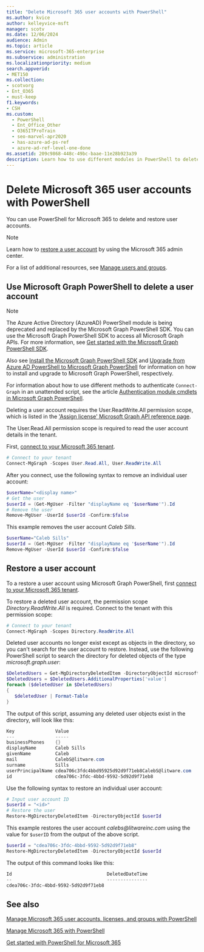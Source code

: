 ```yaml
---
title: "Delete Microsoft 365 user accounts with PowerShell"
ms.author: kvice
author: kelleyvice-msft
manager: scotv
ms.date: 12/06/2024
audience: Admin
ms.topic: article
ms.service: microsoft-365-enterprise
ms.subservice: administration
ms.localizationpriority: medium
search.appverid:
- MET150
ms.collection: 
- scotvorg
- Ent_O365
- must-keep
f1.keywords:
- CSH
ms.custom:
  - PowerShell
  - Ent_Office_Other
  - O365ITProTrain
  - seo-marvel-apr2020
  - has-azure-ad-ps-ref
  - azure-ad-ref-level-one-done
ms.assetid: 209c9868-448c-49bc-baae-11e28b923a39
description: Learn how to use different modules in PowerShell to delete Microsoft 365 user accounts.
---
```


# Delete Microsoft 365 user accounts with PowerShell

You can use PowerShell for Microsoft 365 to delete and restore user accounts.

>[!Note]
>Learn how to [restore a user account](../admin/add-users/restore-user.md) by using the Microsoft 365 admin center.
>
>For a list of additional resources, see [Manage users and groups](/admin).
>

## Use Microsoft Graph PowerShell to delete a user account

> [!NOTE]
> The Azure Active Directory (AzureAD) PowerShell module is being deprecated and replaced by the Microsoft Graph PowerShell SDK. You can use the Microsoft Graph PowerShell SDK to access all Microsoft Graph APIs. For more information, see [Get started with the Microsoft Graph PowerShell SDK](/powershell/microsoftgraph/get-started).
>
> Also see [Install the Microsoft Graph PowerShell SDK](/powershell/microsoftgraph/installation) and [Upgrade from Azure AD PowerShell to Microsoft Graph PowerShell](/powershell/microsoftgraph/migration-steps) for information on how to install and upgrade to Microsoft Graph PowerShell, respectively.
>
> For information about how to use different methods to authenticate ```Connect-Graph``` in an unattended script, see the article [Authentication module cmdlets in Microsoft Graph PowerShell](/powershell/microsoftgraph/authentication-commands).

Deleting a user account requires the User.ReadWrite.All permission scope, which is listed in the ['Assign license' Microsoft Graph API reference page](/graph/api/user-assignlicense).

The User.Read.All permission scope is required to read the user account details in the tenant.

First, [connect to your Microsoft 365 tenant](connect-to-microsoft-365-powershell.md).

```powershell
# Connect to your tenant
Connect-MgGraph -Scopes User.Read.All, User.ReadWrite.All
```

After you connect, use the following syntax to remove an individual user account:
  
```powershell
$userName="<display name>"
# Get the user
$userId = (Get-MgUser -Filter "displayName eq '$userName'").Id
# Remove the user
Remove-MgUser -UserId $userId -Confirm:$false
```

This example removes the user account *Caleb Sills*.

```powershell
$userName="Caleb Sills"
$userId = (Get-MgUser -Filter "displayName eq '$userName'").Id
Remove-MgUser -UserId $userId -Confirm:$false
```

## Restore a user account

To a restore a user account using Microsoft Graph PowerShell, first [connect to your Microsoft 365 tenant](connect-to-microsoft-365-powershell.md).

To restore a deleted user account, the permission scope *Directory.ReadWrite.All* is required. Connect to the tenant with this permission scope:

```powershell
# Connect to your tenant
Connect-MgGraph -Scopes Directory.ReadWrite.All
```

Deleted user accounts no longer exist except as objects in the directory, so you can't search for the user account to restore. Instead, use the following PowerShell script to search the directory for deleted objects of the type *microsoft.graph.user*:

```powershell
$DeletedUsers = Get-MgDirectoryDeletedItem -DirectoryObjectId microsoft.graph.user -Property '*'
$DeletedUsers = $DeletedUsers.AdditionalProperties['value']
foreach ($deletedUser in $DeletedUsers)
{
   $deletedUser | Format-Table
}
```

The output of this script, assuming any deleted user objects exist in the directory, will look like this:

```powershell
Key               Value
---               -----
businessPhones    {}
displayName       Caleb Sills
givenName         Caleb
mail              CalebS@litware.com
surname           Sills
userPrincipalName cdea706c3fdc4bbd95925d92d9f71eb8CalebS@litware.com
id                cdea706c-3fdc-4bbd-9592-5d92d9f71eb8
```

Use the following syntax to restore an individual user account:

```powershell
# Input user account ID
$userId = "<id>"
# Restore the user
Restore-MgDirectoryDeletedItem -DirectoryObjectId $userId
```

This example restores the user account *calebs\@litwareinc.com* using the value for ```$userID``` from the output of the above script.

```powershell
$userId = "cdea706c-3fdc-4bbd-9592-5d92d9f71eb8"
Restore-MgDirectoryDeletedItem -DirectoryObjectId $userId
```

The output of this command looks like this:

```powershell
Id                                   DeletedDateTime
--                                   ---------------
cdea706c-3fdc-4bbd-9592-5d92d9f71eb8
```

## See also

[Manage Microsoft 365 user accounts, licenses, and groups with PowerShell](manage-user-accounts-and-licenses-with-microsoft-365-powershell.md)
  
[Manage Microsoft 365 with PowerShell](manage-microsoft-365-with-microsoft-365-powershell.md)
  
[Get started with PowerShell for Microsoft 365](getting-started-with-microsoft-365-powershell.md)
